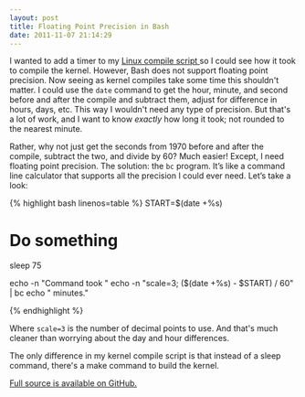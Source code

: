 ```yaml
---
layout: post
title: Floating Point Precision in Bash
date: 2011-11-07 21:14:29
---
```


I wanted to add a timer to my <a href="https://github.com/shanet/Linux-Compile-Script">Linux compile script </a>so I could see how it took to compile the kernel. However, Bash does not support floating point precision. Now seeing as kernel compiles take some time this shouldn't matter. I could use the <code>date</code> command to get the hour, minute, and second before and after the compile and subtract them, adjust for difference in hours, days, etc. This way I wouldn't need any type of precision. But that's a lot of work, and I want to know <em>exactly</em> how long it took; not rounded to the nearest minute.

Rather, why not just get the seconds from 1970 before and after the compile, subtract the two, and divide by 60? Much easier! Except, I need floating point precision. The solution: the <code>bc</code> program. It’s like a command line calculator that supports all the precision I could ever need. Let’s take a look:

<!--more-->

{% highlight bash linenos=table %}
START=$(date +%s)

# Do something
sleep 75

echo -n "Command took "
echo -n "scale=3;  ($(date +%s) - $START) / 60" | bc
echo " minutes."

{% endhighlight %}

Where <code>scale=3</code> is the number of decimal points to use. And that's much cleaner than worrying about the day and hour differences.

The only difference in my kernel compile script is that instead of a sleep command, there's a make command to build the kernel.

<a href="https://github.com/shanet/Linux-Compile-Script">Full source is available on GitHub.</a>
